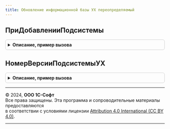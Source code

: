 ```yaml
---
title: Обновление информационной базы УХ переопределяемый
---
```



## ПриДобавленииПодсистемы
<details style="margin: 1em 0; padding: 0.5em; border: 1px solid #ccc; border-radius: 6px;">

<summary style="font-weight: bold; cursor: pointer;">Описание, пример вызова</summary>

```bsl

Процедура ПриДобавленииПодсистемы(Описание) Экспорт
```

Пример вызова
```bsl
ОбновлениеИнформационнойБазыУХПереопределяемый.ПриДобавленииПодсистемы(Описание) 
```
</details>

## НомерВерсииПодсистемыУХ
<details style="margin: 1em 0; padding: 0.5em; border: 1px solid #ccc; border-radius: 6px;">

<summary style="font-weight: bold; cursor: pointer;">Описание, пример вызова</summary>

```bsl

Функция НомерВерсииПодсистемыУХ() Экспорт
```

Пример вызова
```bsl
Результат = ОбновлениеИнформационнойБазыУХПереопределяемый.НомерВерсииПодсистемыУХ() 
```
</details>

---

© 2024, **ООО 1С-Софт**  
Все права защищены. Эта программа и сопроводительные материалы предоставляются  
в соответствии с условиями лицензии [Attribution 4.0 International (CC BY 4.0)](https://creativecommons.org/licenses/by/4.0/legalcode).

---
